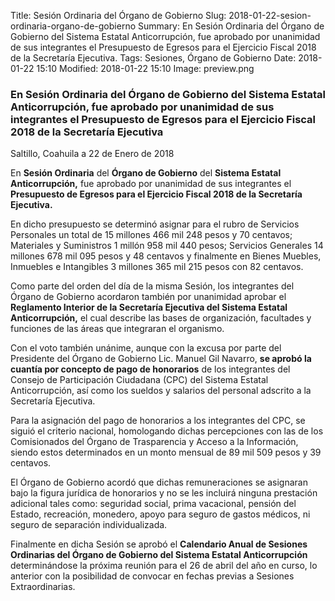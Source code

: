 Title: Sesión Ordinaria del Órgano de Gobierno
Slug: 2018-01-22-sesion-ordinaria-organo-de-gobierno
Summary: En Sesión Ordinaria del Órgano de Gobierno del Sistema Estatal Anticorrupción, fue aprobado por unanimidad de sus integrantes el Presupuesto de Egresos para el Ejercicio Fiscal 2018 de la Secretaría Ejecutiva.
Tags: Sesiones, Órgano de Gobierno
Date: 2018-01-22 15:10
Modified: 2018-01-22 15:10
Image: preview.png


### En Sesión Ordinaria del Órgano de Gobierno del Sistema Estatal Anticorrupción, fue aprobado por unanimidad de sus integrantes el Presupuesto de Egresos para el Ejercicio Fiscal 2018 de la Secretaría Ejecutiva

Saltillo, Coahuila a 22 de Enero de 2018

En **Sesión Ordinaria** del **Órgano de Gobierno** del **Sistema
Estatal Anticorrupción,** fue aprobado por unanimidad de sus
integrantes el **Presupuesto de Egresos para el Ejercicio Fiscal 2018
de la Secretaría Ejecutiva.**

En dicho presupuesto se determinó asignar para el rubro de Servicios
Personales un total de 15 millones 466 mil 248 pesos y 70 centavos;
Materiales y Suministros 1 millón 958 mil 440 pesos; Servicios
Generales 14 millones 678 mil 095 pesos y 48 centavos y finalmente en
Bienes Muebles, Inmuebles e Intangibles 3 millones 365 mil 215 pesos
con 82 centavos.

Como parte del orden del día de la misma Sesión, los integrantes del
Órgano de Gobierno acordaron también por unanimidad aprobar el
**Reglamento Interior de la Secretaría Ejecutiva del Sistema Estatal
Anticorrupción,** el cual describe las bases de organización,
facultades y funciones de las áreas que integraran el organismo.

Con el voto también unánime, aunque con la excusa por parte del
Presidente del Órgano de Gobierno Lic. Manuel Gil Navarro, **se aprobó
la cuantía por concepto de pago de honorarios** de los integrantes del
Consejo de Participación Ciudadana (CPC) del Sistema Estatal
Anticorrupción, así como los sueldos y salarios del personal adscrito a
la Secretaría Ejecutiva.

Para la asignación del pago de honorarios a los integrantes del CPC, se
siguió el criterio nacional, homologando dichas percepciones con las de
los Comisionados del Órgano de Trasparencia y Acceso a la Información,
siendo estos determinados en un monto mensual de 89 mil 509 pesos y 39
centavos.

El Órgano de Gobierno acordó que dichas remuneraciones se asignaran
bajo la figura jurídica de honorarios y no se les incluirá ninguna
prestación adicional tales como: seguridad social, prima vacacional,
pensión del Estado, recreación, monedero, apoyo para seguro de gastos
médicos, ni seguro de separación individualizada.

Finalmente en dicha Sesión se aprobó el **Calendario Anual de Sesiones
Ordinarias del Órgano de Gobierno del Sistema Estatal Anticorrupción**
determinándose la próxima reunión para el 26 de abril del año en curso,
lo anterior con la posibilidad de convocar en fechas previas a Sesiones
Extraordinarias.
